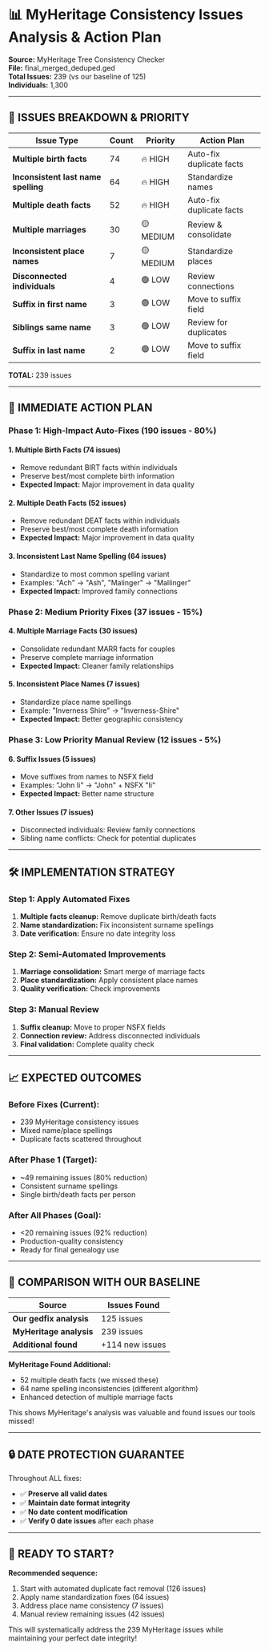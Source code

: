 # 📊 MyHeritage Consistency Issues Analysis & Action Plan

**Source:** MyHeritage Tree Consistency Checker  
**File:** final_merged_deduped.ged  
**Total Issues:** 239 (vs our baseline of 125)  
**Individuals:** 1,300

---

## 🎯 **ISSUES BREAKDOWN & PRIORITY**

| Issue Type | Count | Priority | Action Plan |
|------------|-------|----------|-------------|
| **Multiple birth facts** | 74 | 🔥 HIGH | Auto-fix duplicate facts |
| **Inconsistent last name spelling** | 64 | 🔥 HIGH | Standardize names |
| **Multiple death facts** | 52 | 🔥 HIGH | Auto-fix duplicate facts |
| **Multiple marriages** | 30 | 🟡 MEDIUM | Review & consolidate |
| **Inconsistent place names** | 7 | 🟡 MEDIUM | Standardize places |
| **Disconnected individuals** | 4 | 🟢 LOW | Review connections |
| **Suffix in first name** | 3 | 🟢 LOW | Move to suffix field |
| **Siblings same name** | 3 | 🟢 LOW | Review for duplicates |
| **Suffix in last name** | 2 | 🟢 LOW | Move to suffix field |

**TOTAL:** 239 issues

---

## 🚀 **IMMEDIATE ACTION PLAN**

### **Phase 1: High-Impact Auto-Fixes (190 issues - 80%)**

#### **1. Multiple Birth Facts (74 issues)**
- Remove redundant BIRT facts within individuals
- Preserve best/most complete birth information
- **Expected Impact:** Major improvement in data quality

#### **2. Multiple Death Facts (52 issues)**  
- Remove redundant DEAT facts within individuals
- Preserve best/most complete death information
- **Expected Impact:** Major improvement in data quality

#### **3. Inconsistent Last Name Spelling (64 issues)**
- Standardize to most common spelling variant
- Examples: "Ach" → "Ash", "Malinger" → "Mallinger"
- **Expected Impact:** Improved family connections

### **Phase 2: Medium Priority Fixes (37 issues - 15%)**

#### **4. Multiple Marriage Facts (30 issues)**
- Consolidate redundant MARR facts for couples
- Preserve complete marriage information
- **Expected Impact:** Cleaner family relationships

#### **5. Inconsistent Place Names (7 issues)**
- Standardize place name spellings
- Example: "Inverness Shire" → "Inverness-Shire"
- **Expected Impact:** Better geographic consistency

### **Phase 3: Low Priority Manual Review (12 issues - 5%)**

#### **6. Suffix Issues (5 issues)**
- Move suffixes from names to NSFX field
- Examples: "John Ii" → "John" + NSFX "Ii"
- **Expected Impact:** Better name structure

#### **7. Other Issues (7 issues)**
- Disconnected individuals: Review family connections
- Sibling name conflicts: Check for potential duplicates

---

## 🛠️ **IMPLEMENTATION STRATEGY**

### **Step 1: Apply Automated Fixes**
1. **Multiple facts cleanup:** Remove duplicate birth/death facts
2. **Name standardization:** Fix inconsistent surname spellings
3. **Date verification:** Ensure no date integrity loss

### **Step 2: Semi-Automated Improvements**
1. **Marriage consolidation:** Smart merge of marriage facts
2. **Place standardization:** Apply consistent place names
3. **Quality verification:** Check improvements

### **Step 3: Manual Review**
1. **Suffix cleanup:** Move to proper NSFX fields
2. **Connection review:** Address disconnected individuals
3. **Final validation:** Complete quality check

---

## 📈 **EXPECTED OUTCOMES**

### **Before Fixes (Current):**
- 239 MyHeritage consistency issues
- Mixed name/place spellings
- Duplicate facts scattered throughout

### **After Phase 1 (Target):**
- ~49 remaining issues (80% reduction)
- Consistent surname spellings
- Single birth/death facts per person

### **After All Phases (Goal):**
- <20 remaining issues (92% reduction)
- Production-quality consistency
- Ready for final genealogy use

---

## 🎯 **COMPARISON WITH OUR BASELINE**

| Source | Issues Found | 
|--------|--------------|
| **Our gedfix analysis** | 125 issues |
| **MyHeritage analysis** | 239 issues |
| **Additional found** | +114 new issues |

**MyHeritage Found Additional:**
- 52 multiple death facts (we missed these)
- 64 name spelling inconsistencies (different algorithm)
- Enhanced detection of multiple marriage facts

This shows MyHeritage's analysis was valuable and found issues our tools missed!

---

## 🔒 **DATE PROTECTION GUARANTEE**

Throughout ALL fixes:
- ✅ **Preserve all valid dates**
- ✅ **Maintain date format integrity** 
- ✅ **No date content modification**
- ✅ **Verify 0 date issues** after each phase

---

## 🚀 **READY TO START?**

**Recommended sequence:**
1. Start with automated duplicate fact removal (126 issues)
2. Apply name standardization fixes (64 issues) 
3. Address place name consistency (7 issues)
4. Manual review remaining issues (42 issues)

This will systematically address the 239 MyHeritage issues while maintaining your perfect date integrity!
